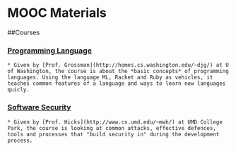 MOOC Materials
=========

##Courses
### [Programming Language](https://class.coursera.org/proglang-003)
	* Given by [Prof. Grossman](http://homes.cs.washington.edu/~djg/) at U of Washington, the course is about the *basic concepts* of programming languages. Using the language ML, Racket and Ruby as vehicles, it teaches common features of a language and ways to learn new languages quicly. 
### [Software Security](https://class.coursera.org/softwaresec-001)
    * Given by [Prof. Hicks](http://www.cs.umd.edu/~mwh/) at UMD College Park, the course is looking at common attacks, effective defences, tools and processes that "build security in" during the development process. 
  
